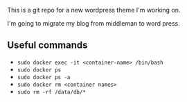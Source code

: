 This is a git repo for a new  wordpress theme I'm working on.

I'm going to migrate my blog from middleman to word press.

## Useful commands

* `sudo docker exec -it <container-name> /bin/bash`
* `sudo docker ps`
*  `sudo docker ps -a`
* `sudo docker rm <container names>`
* `sudo rm -rf /data/db/*`

